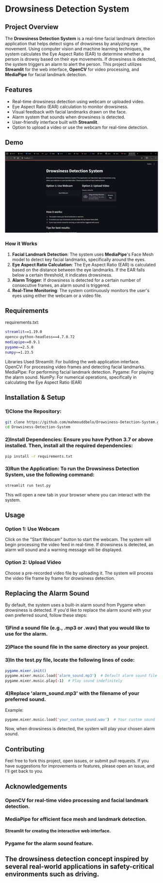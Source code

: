 # Drowsiness Detection System

## Project Overview

The **Drowsiness Detection System** is a real-time facial landmark detection application that helps detect signs of drowsiness by analyzing eye movement. Using computer vision and machine learning techniques, the system calculates the Eye Aspect Ratio (EAR) to determine whether a person is drowsy based on their eye movements. If drowsiness is detected, the system triggers an alarm to alert the person. This project utilizes **Streamlit** for the web interface, **OpenCV** for video processing, and **MediaPipe** for facial landmark detection.

## Features

- Real-time drowsiness detection using webcam or uploaded video.
- Eye Aspect Ratio (EAR) calculation to monitor drowsiness.
- Visual feedback with facial landmarks drawn on the face.
- Alarm system that sounds when drowsiness is detected.
- User-friendly interface built with **Streamlit**.
- Option to upload a video or use the webcam for real-time detection.

## Demo

![Drowsiness Detection](https://github.com/mahmouddbelo/Drowsiness-Detection-System/blob/main/test%20-%20Google%20Chrome%2011_26_2024%206_41_02%20PM.png)  <!-- Replace with your image link -->

### How it Works

1. **Facial Landmark Detection**: The system uses **MediaPipe**'s Face Mesh model to detect key facial landmarks, specifically around the eyes.
2. **Eye Aspect Ratio Calculation**: The Eye Aspect Ratio (EAR) is calculated based on the distance between the eye landmarks. If the EAR falls below a certain threshold, it indicates drowsiness.
3. **Alarm Trigger**: If drowsiness is detected for a certain number of consecutive frames, an alarm sound is triggered.
4. **Real-Time Monitoring**: The system continuously monitors the user's eyes using either the webcam or a video file.

## Requirements
requirements.txt:
```bash
streamlit==1.19.0
opencv-python-headless==4.7.0.72
mediapipe==0.9.1
pygame==2.5.0
numpy==1.23.5
```
Libraries Used
Streamlit: For building the web application interface.
OpenCV: For processing video frames and detecting facial landmarks.
MediaPipe: For performing facial landmark detection.
Pygame: For playing the alarm sound.
NumPy: For numerical operations, specifically in calculating the Eye Aspect Ratio (EAR)

## Installation & Setup
### 1)Clone the Repository:
```bash
git clone https://github.com/mahmouddbelo/Drowsiness-Detection-System.git
cd Drowsiness-Detection-System
```
### 2)Install Dependencies: Ensure you have Python 3.7 or above installed. Then, install all the required dependencies:
```bash
pip install -r requirements.txt
```
### 3)Run the Application: To run the Drowsiness Detection System, use the following command:
```bash
streamlit run test.py
```
This will open a new tab in your browser where you can interact with the system.
## Usage
### Option 1: Use Webcam
Click on the "Start Webcam" button to start the webcam.
The system will begin processing the video feed in real-time.
If drowsiness is detected, an alarm will sound and a warning message will be displayed.
### Option 2: Upload Video
Choose a pre-recorded video file by uploading it.
The system will process the video file frame by frame for drowsiness detection.
## Replacing the Alarm Sound
By default, the system uses a built-in alarm sound from Pygame when drowsiness is detected. If you'd like to replace the alarm sound with your own preferred sound, follow these steps:
### 1)Find a sound file (e.g., .mp3 or .wav) that you would like to use for the alarm.
### 2)Place the sound file in the same directory as your project.
### 3)In the test.py file, locate the following lines of code:
```bash
pygame.mixer.init()
pygame.mixer.music.load('alarm_sound.mp3')  # Default alarm sound file
pygame.mixer.music.play(-1)  # Play sound indefinitely
```
### 4)Replace 'alarm_sound.mp3' with the filename of your preferred sound.
Example:
```bash
pygame.mixer.music.load('your_custom_sound.wav')  # Your custom sound
```
Now, when drowsiness is detected, the system will play your chosen alarm sound.
## Contributing
Feel free to fork this project, open issues, or submit pull requests. If you have suggestions for improvements or features, please open an issue, and I'll get back to you.
## Acknowledgements
### OpenCV for real-time video processing and facial landmark detection.
### MediaPipe for efficient face mesh and landmark detection.
#### Streamlit for creating the interactive web interface.
### Pygame for the alarm sound feature.
## The drowsiness detection concept inspired by several real-world applications in safety-critical environments such as driving.


